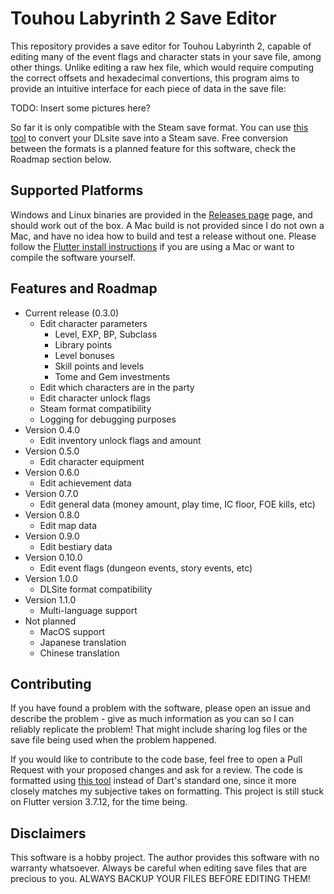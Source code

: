 
# Touhou Labyrinth 2 Save Editor

This repository provides a save editor for Touhou Labyrinth 2, capable of editing many of the event flags and character stats in your save file, among other things. Unlike editing a raw hex file, which would require computing the correct offsets and hexadecimal convertions, this program aims to provide an intuitive interface for each piece of data in the save file:

TODO: Insert some pictures here?

So far it is only compatible with the Steam save format. You can use [this tool](https://github.com/Thurler/thlaby2-save-convert) to convert your DLsite save into a Steam save. Free conversion between the formats is a planned feature for this software, check the Roadmap section below.

## Supported Platforms

Windows and Linux binaries are provided in the [Releases page](https://github.com/Thurler/thlaby2-save-editor/releases) page, and should work out of the box. A Mac build is not provided since I do not own a Mac, and have no idea how to build and test a release without one. Please follow the [Flutter install instructions](https://docs.flutter.dev/get-started/install) if you are using a Mac or want to compile the software yourself.

## Features and Roadmap

- Current release (0.3.0)
  - Edit character parameters
    - Level, EXP, BP, Subclass
    - Library points
    - Level bonuses
    - Skill points and levels
    - Tome and Gem investments
  - Edit which characters are in the party
  - Edit character unlock flags
  - Steam format compatibility
  - Logging for debugging purposes
- Version 0.4.0
  - Edit inventory unlock flags and amount
- Version 0.5.0
  - Edit character equipment 
- Version 0.6.0
  - Edit achievement data
- Version 0.7.0
  - Edit general data (money amount, play time, IC floor, FOE kills, etc)
- Version 0.8.0
  - Edit map data
- Version 0.9.0
  - Edit bestiary data
- Version 0.10.0
  - Edit event flags (dungeon events, story events, etc)
- Version 1.0.0
  - DLSite format compatibility
- Version 1.1.0
  - Multi-language support
- Not planned
  - MacOS support
  - Japanese translation
  - Chinese translation

## Contributing

If you have found a problem with the software, please open an issue and describe the problem - give as much information as you can so I can reliably replicate the problem! That might include sharing log files or the save file being used when the problem happened.

If you would like to contribute to the code base, feel free to open a Pull Request with your proposed changes and ask for a review. The code is formatted using [this tool](https://github.com/Thurler/dart_style) instead of Dart's standard one, since it more closely matches my subjective takes on formatting. This project is still stuck on Flutter version 3.7.12, for the time being.

## Disclaimers

This software is a hobby project. The author provides this software with no warranty whatsoever. Always be careful when editing save files that are precious to you. ALWAYS BACKUP YOUR FILES BEFORE EDITING THEM!
